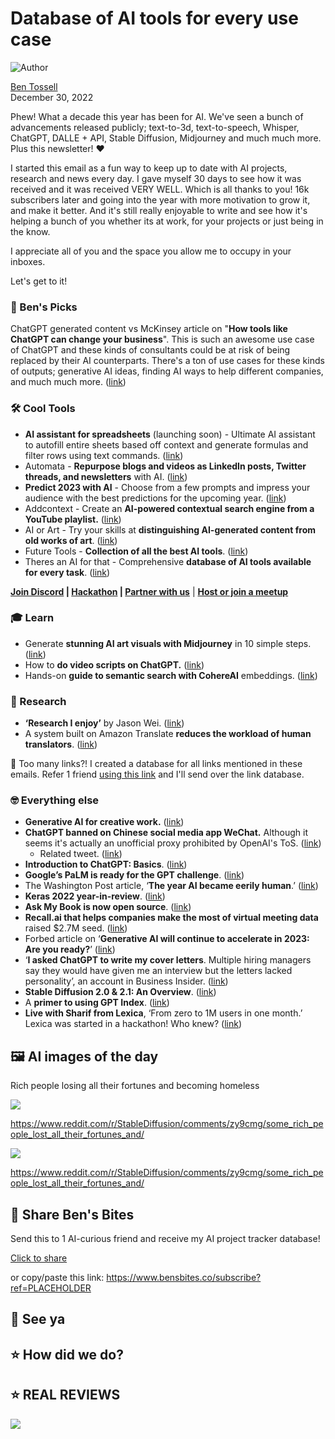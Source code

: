 # Database of AI tools for every use case

![Author](https://media.beehiiv.com/cdn-cgi/image/fit=scale-down,format=auto,onerror=redirect,quality=80/uploads/user/profile_picture/fc858b4d-39e3-4be1-abf4-2b55504e21a2/thumb_uJ4UYake_400x400.jpg)

[Ben Tossell](https://www.twitter.com/bentossell)\
December 30, 2022

Phew! What a decade this year has been for AI. We've seen a bunch of advancements released publicly; text-to-3d, text-to-speech, Whisper, ChatGPT, DALLE + API, Stable Diffusion, Midjourney and much much more. Plus this newsletter! ❤️

I started this email as a fun way to keep up to date with AI projects, research and news every day. I gave myself 30 days to see how it was received and it was received VERY WELL. Which is all thanks to you! 16k subscribers later and going into the year with more motivation to grow it, and make it better. And it's still really enjoyable to write and see how it's helping a bunch of you whether its at work, for your projects or just being in the know.

I appreciate all of you and the space you allow me to occupy in your inboxes.

Let's get to it!

### **🤌 Ben's Picks**

ChatGPT generated content vs McKinsey article on "**How tools like ChatGPT can change your business**". This is such an awesome use case of ChatGPT and these kinds of consultants could be at risk of being replaced by their AI counterparts. There's a ton of use cases for these kinds of outputs; generative AI ideas, finding AI ways to help different companies, and much much more. ([link](https://www.linkedin.com/feed/update/urn:li:share:7014223165421666304/))

### **🛠️ Cool Tools**

- **AI assistant for spreadsheets** (launching soon) - Ultimate AI assistant to autofill entire sheets based off context and generate formulas and filter rows using text commands. ([link](https://twitter.com/mehran__jalali/status/1608159307513618433?s=20\&t=hLl_lsfWspvtovM9bVLDbw))
- Automata - **Repurpose blogs and videos as LinkedIn posts, Twitter threads, and newsletters** with AI. ([link](https://byautomata.io/))
- **Predict 2023 with AI** - Choose from a few prompts and impress your audience with the best predictions for the upcoming year. ([link](https://www.praline.ai/predict2023))
- Addcontext - Create an **AI-powered contextual search engine from a YouTube playlist.** ([link](https://addcontext.xyz/create))
- AI or Art - Try your skills at **distinguishing AI-generated content from old works of art**. ([link](http://aiorart.com/))
- Future Tools - **Collection of all the best AI tools**. ([link](https://www.futuretools.io/))
- Theres an AI for that - Comprehensive **database of AI tools available for every task**. ([link](https://theresanaiforthat.com/))

**[Join Discord](https://discord.gg/qd92NKjDdE) | [Hackathon](https://vanilla-peach-484.notion.site/Ben-s-Bites-AI-Hackathon-27k-324b3e8b3d474a12a2e828b7ac45f9f9) | [Partner with us](https://sponsor.bensbites.co/)** | [**Host or join a meetup**](https://meetups.bensbites.co/)

### **🎓 Learn**

- Generate **stunning AI art visuals with Midjourney** in 10 simple steps. ([link](https://twitter.com/hbcoop_/status/1608507404920004609?s=12\&t=qaAGwaH5Vln7QwGFrxv2_g))
- How to **do video scripts on ChatGPT.** ([link](https://twitter.com/scottcmillard/status/1608519748605644800?s=12\&t=DLBfaDGyuzGzCaLKt_NkNA))
- Hands-on **guide to semantic search with CohereAI** embeddings. ([link](https://harishgarg.com/writing/semantic-search-with-cohereai-embeddings/))

### **🔬 Research**

- **‘Research I enjoy’** by Jason Wei. ([link](https://www.jasonwei.net/blog/research-i-enjoy))
- A system built on Amazon Translate **reduces the workload of human translators**. ([link](https://www.amazon.science/blog/auto-machine-translation-and-synchronization-for-dive-into-deep-learning))

👋 Too many links?! I created a database for all links mentioned in these emails. Refer 1 friend [using this link](https://www.bensbites.co/subscribe?ref=PLACEHOLDER) and I'll send over the link database.

### **🤓 Everything else**

- **Generative AI for creative work.** ([link](https://www.youtube.com/watch?v=DCXvXdaWqN4))
- **ChatGPT banned on Chinese social media app WeChat.** Although it seems it's actually an unofficial proxy prohibited by OpenAI's ToS. ([link](https://voicebot.ai/2022/12/28/chatgpt-banned-on-chinese-social-media-app-wechat/))
  - Related tweet. ([link](https://twitter.com/goodside/status/1608539491458760704?s=12\&t=WygrgzqgdI0w5UYFoaNbcQ))
- **Introduction to ChatGPT: Basics**. ([link](https://buildspace.so/notes/intro-to-chatgpt))
- **Google’s PaLM is ready for the GPT challenge**. ([link](https://analyticsindiamag.com/googles-palm-is-ready-for-the-gpt-challenge/))
- The Washington Post article, ‘**The year AI became eerily human**.’ ([link](https://www.washingtonpost.com/technology/2022/12/28/ai-chatgpt-dalle-year-in-review/))
- **Keras 2022 year-in-review**. ([link](https://twitter.com/fchollet/status/1608486627365748741?s=12\&t=WygrgzqgdI0w5UYFoaNbcQ))
- **Ask My Book is now open source**. ([link](https://twitter.com/shl/status/1608554223607906304?s=12\&t=WygrgzqgdI0w5UYFoaNbcQ))
- **Recall.ai that helps companies make the most of virtual meeting data** raised $2.7M seed. ([link](https://techcrunch.com/2022/12/29/recall-ai/))
- Forbed article on ‘**Generative AI will continue to accelerate in 2023: Are you ready?**’ ([link](https://www.forbes.com/sites/cindygordon/2022/12/29/generative-ai-will-continue-to-accelerate-in-2023-are-you-ready/?sh=1443a17e650c))
- ‘**I asked ChatGPT to write my cover letters**. Multiple hiring managers say they would have given me an interview but the letters lacked personality’, an account in Business Insider. ([link](https://www.businessinsider.in/tech/news/i-asked-chatgpt-to-write-my-cover-letters-multiple-hiring-managers-say-they-would-have-given-me-an-interview-but-the-letters-lacked-personality-/articleshow/96596552.cms))
- **Stable Diffusion 2.0 & 2.1: An Overview**. ([link](https://www.jonstokes.com/p/stable-diffusion-20-and-21-an-overview))
- A **primer to using GPT Index**. ([link](https://gpt-index.readthedocs.io/en/latest/guides/primer.html))
- **Live with Sharif from Lexica**, ‘From zero to 1M users in one month.’ Lexica was started in a hackathon! Who knew? ([link](https://twitter.com/_buildspace/status/1608145552520118272?s=12\&t=WygrgzqgdI0w5UYFoaNbcQ))

## **🖼 AI images of the day**

Rich people losing all their fortunes and becoming homeless

![](https://media.beehiiv.com/cdn-cgi/image/fit=scale-down,format=auto,onerror=redirect,quality=80/uploads/asset/file/fff60407-67ee-45e8-b129-9888eec06c96/e1qlj24p4v8a1.png)

<https://www.reddit.com/r/StableDiffusion/comments/zy9cmg/some_rich_people_lost_all_their_fortunes_and/>

![](https://media.beehiiv.com/cdn-cgi/image/fit=scale-down,format=auto,onerror=redirect,quality=80/uploads/asset/file/e0a1c87d-ca9e-4ef4-a92b-65fc354ab2ca/b5c7424p4v8a1.png)

<https://www.reddit.com/r/StableDiffusion/comments/zy9cmg/some_rich_people_lost_all_their_fortunes_and/>

## **🤗 Share Ben's Bites**

Send this to 1 AI-curious friend and receive my AI project tracker database!

[Click to share](https://www.bensbites.co/subscribe?ref=PLACEHOLDER)

or copy/paste this link: https://www.bensbites.co/subscribe?ref=PLACEHOLDER

## **👋 See ya**

## **⭐️ How did we do?**

## **⭐️ REAL** REVIEWS

![](https://media.beehiiv.com/cdn-cgi/image/fit=scale-down,format=auto,onerror=redirect,quality=80/uploads/asset/file/c8a91ecd-5477-493e-bb9d-9ed8f04bde24/Screenshot_2022-12-13_at_14.55.58.png)
